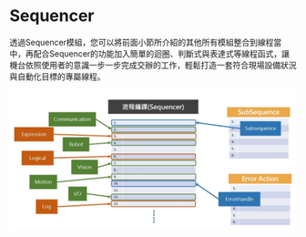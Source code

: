 # Sequencer

透過Sequencer模組，您可以將前面小節所介紹的其他所有模組整合到線程當中，再配合Sequencer的功能加入簡單的迴圈、判斷式與表達式等線程函式，讓機台依照使用者的意識一步一步完成交辦的工作，輕鬆打造一套符合現場設備狀況與自動化目標的專屬線程。

![](../.gitbook/assets/sequence.JPG)

